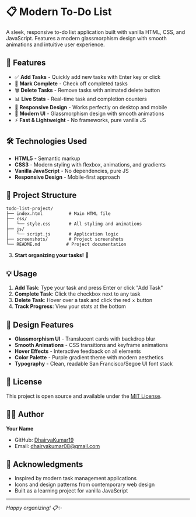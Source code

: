 # 📋 Modern To-Do List

A sleek, responsive to-do list application built with vanilla HTML, CSS, and JavaScript. Features a modern glassmorphism design with smooth animations and intuitive user experience.

## 🌟 Features

- ✅ **Add Tasks** - Quickly add new tasks with Enter key or click
- 🎯 **Mark Complete** - Check off completed tasks
- 🗑️ **Delete Tasks** - Remove tasks with animated delete button
- 📊 **Live Stats** - Real-time task and completion counters
- 📱 **Responsive Design** - Works perfectly on desktop and mobile
- 🎨 **Modern UI** - Glassmorphism design with smooth animations
- ⚡ **Fast & Lightweight** - No frameworks, pure vanilla JS


## 🛠️ Technologies Used

- **HTML5** - Semantic markup
- **CSS3** - Modern styling with flexbox, animations, and gradients
- **Vanilla JavaScript** - No dependencies, pure JS
- **Responsive Design** - Mobile-first approach

## 📁 Project Structure

```
todo-list-project/
├── index.html          # Main HTML file
├── css/
│   └── style.css       # All styling and animations
├── js/
│   └── script.js       # Application logic
├── screenshots/        # Project screenshots
└── README.md          # Project documentation
```



3. **Start organizing your tasks!** 🎉

## 💡 Usage

1. **Add Task**: Type your task and press Enter or click "Add Task"
2. **Complete Task**: Click the checkbox next to any task
3. **Delete Task**: Hover over a task and click the red × button
4. **Track Progress**: View your stats at the bottom

## 🎨 Design Features

- **Glassmorphism UI** - Translucent cards with backdrop blur
- **Smooth Animations** - CSS transitions and keyframe animations
- **Hover Effects** - Interactive feedback on all elements
- **Color Palette** - Purple gradient theme with modern aesthetics
- **Typography** - Clean, readable San Francisco/Segoe UI font stack


## 📄 License

This project is open source and available under the [MIT License](LICENSE).

## 👨‍💻 Author

**Your Name**
- GitHub: [DhairyaKumar19](https://github.com/DhairyaKumar19)
- Email: dhairyakumar08@gmail.com

## 🙏 Acknowledgments

- Inspired by modern task management applications
- Icons and design patterns from contemporary web design
- Built as a learning project for vanilla JavaScript

---



*Happy organizing! 📋✨*
